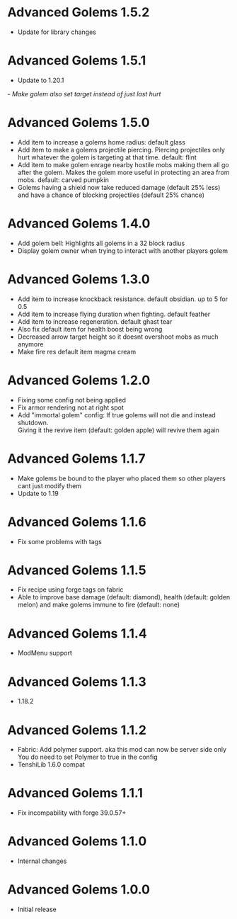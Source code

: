 Advanced Golems 1.5.2
================
- Update for library changes

Advanced Golems 1.5.1
================
- Update to 1.20.1  
<i>
  - Make golem also set target instead of just last hurt
  </i>

Advanced Golems 1.5.0
================
- Add item to increase a golems home radius: default glass
- Add item to make a golems projectile piercing. Piercing projectiles only hurt whatever the golem 
  is targeting at that time. default: flint
- Add item to make golem enrage nearby hostile mobs making them all go after the golem. Makes the golem more useful in
  protecting an area from mobs. default: carved pumpkin
- Golems having a shield now take reduced damage (default 25% less) and have a chance of blocking
  projectiles (default 25% chance)

Advanced Golems 1.4.0
================
- Add golem bell: Highlights all golems in a 32 block radius
- Display golem owner when trying to interact with another players golem

Advanced Golems 1.3.0
================
- Add item to increase knockback resistance. default obsidian. up to 5 for 0.5
- Add item to increase flying duration when fighting. default feather
- Add item to increase regeneration. default ghast tear
- Also fix default item for health boost being wrong
- Decreased arrow target height so it doesnt overshoot mobs as much anymore
- Make fire res default item magma cream

Advanced Golems 1.2.0
================
- Fixing some config not being applied
- Fix armor rendering not at right spot
- Add "immortal golem" config:
  If true golems will not die and instead shutdown.  
  Giving it the revive item (default: golden apple) will revive them again

Advanced Golems 1.1.7
================
- Make golems be bound to the player who placed them
  so other players cant just modify them
- Update to 1.19

Advanced Golems 1.1.6
================
- Fix some problems with tags

Advanced Golems 1.1.5
================
- Fix recipe using forge tags on fabric
- Able to improve base damage (default: diamond), health (default: golden melon) and make
  golems immune to fire (default: none)
  
Advanced Golems 1.1.4
================
- ModMenu support

Advanced Golems 1.1.3
================
- 1.18.2

Advanced Golems 1.1.2
================
- Fabric: Add polymer support. aka this mod can now be server side only
  You do need to set Polymer to true in the config
- TenshiLib 1.6.0 compat

Advanced Golems 1.1.1
================
- Fix incompability with forge 39.0.57+

Advanced Golems 1.1.0
================
- Internal changes

Advanced Golems 1.0.0
================
- Initial release